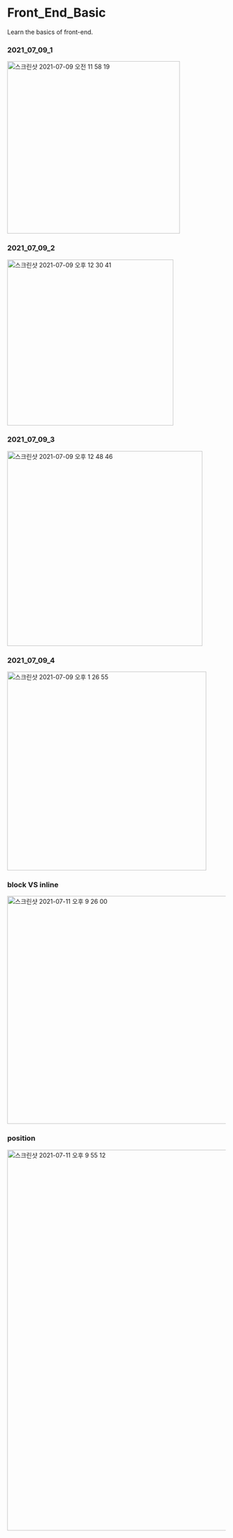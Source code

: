 # Front_End_Basic
Learn the basics of front-end.

### 2021_07_09_1

<img width="398" alt="스크린샷 2021-07-09 오전 11 58 19" src="https://user-images.githubusercontent.com/73208493/125023509-e3848980-e033-11eb-9ab1-8f1f7ffec270.png">

### 2021_07_09_2

<img width="383" alt="스크린샷 2021-07-09 오후 12 30 41" src="https://user-images.githubusercontent.com/73208493/125023838-83421780-e034-11eb-902e-005f5c9f3e6d.png">

### 2021_07_09_3

<img width="450" alt="스크린샷 2021-07-09 오후 12 48 46" src="https://user-images.githubusercontent.com/73208493/125023847-8a692580-e034-11eb-9e4e-84bf1e9dd419.png">

### 2021_07_09_4

<img width="459" alt="스크린샷 2021-07-09 오후 1 26 55" src="https://user-images.githubusercontent.com/73208493/125023865-91903380-e034-11eb-8a36-a606ed8b663f.png">

### block VS inline

<img width="526" alt="스크린샷 2021-07-11 오후 9 26 00" src="https://user-images.githubusercontent.com/73208493/125195969-e7b7cf00-e20c-11eb-81b8-8e797922830f.png">

### position

<img width="879" alt="스크린샷 2021-07-11 오후 9 55 12" src="https://user-images.githubusercontent.com/73208493/125195971-eab2bf80-e20c-11eb-80bd-a0869d20d1ff.png">
